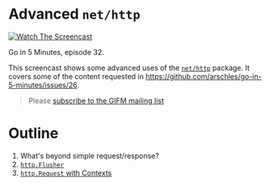 # Advanced `net/http`

[![Watch The Screencast](https://www.goin5minutes.com/img/watch-screencast.svg)](https://gifm.dev/screencast/episode_32_advanced_http/)


Go in 5 Minutes, episode 32.

This screencast shows some advanced uses of the [`net/http`](https://godoc.org/net/http) package. It covers some of the content requested in https://github.com/arschles/go-in-5-minutes/issues/26.

>Please [subscribe to the GIFM mailing list](https://www.goin5minutes.com/subscribe/)

# Outline

1. What's beyond simple request/response?
1. [`http.Flusher`](https://pkg.go.dev/net/http#Flusher)
1. [`http.Request` with Contexts](https://pkg.go.dev/net/http?tab=doc#NewRequestWithContext)
